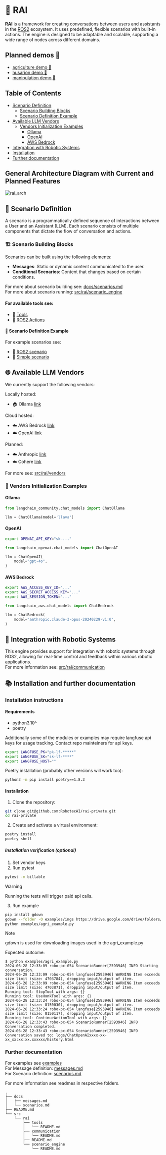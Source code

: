 # 🦊 RAI

**RAI** is a framework for creating conversations between users and assistants in the [ROS2](https://ros.org/) ecosystem. It uses predefined, flexible scenarios with built-in actions. The engine is designed to be adaptable and scalable, supporting a wide range of nodes across different domains.

## Planned demos 👀

- [agriculture demo 🌾](https://github.com/RobotecAI/rai-agriculture-demo)
- [husarion demo 🤖](https://github.com/RobotecAI/rai-husarion-demo)
- [manipulation demo 🦾](https://github.com/RobotecAI/rai-manipulation-demo)

## Table of Contents

- [Scenario Definition](#-scenario-definition)
  - [Scenario Building Blocks](#-scenario-building-blocks)
  - [Scenario Definition Example](#-scenario-definition-example)
- [Available LLM Vendors](#-available-llm-vendors)
  - [Vendors Initialization Examples](#-vendors-initialization-examples)
    - [Ollama](#ollama)
    - [OpenAI](#openai)
    - [AWS Bedrock](#aws-bedrock)
- [Integration with Robotic Systems](#-integration-with-robotic-systems)
- [Installation](#installation-instructions)
- [Further documentation](#further-documentation)

## General Architecture Diagram with Current and Planned Features

![rai_arch](docs/imgs/rai_arch.png)

## 🧩 Scenario Definition

A scenario is a programmatically defined sequence of interactions between a User and an Assistant (LLM). Each scenario consists of multiple components that dictate the flow of conversation and actions.

### 🏗️ Scenario Building Blocks

Scenarios can be built using the following elements:

- **Messages**: Static or dynamic content communicated to the user.
- **Conditional Scenarios**: Content that changes based on certain conditions.

For more about scenario building see: [docs/scenarios.md](docs/scenarios.md)\
For more about scenario running: [src/rai/scenario_engine](src/rai/scenario_engine)

#### For available tools see:

- 🔨 [Tools](./src/rai/tools/)
- 🤖 [ROS2 Actions](./src/rai/tools/ros/)

#### 📝 Scenario Definition Example

For example scenarios see:

- 🤖 [ROS2 scenario](./examples/husarion_poc_example.py)
- 🔄 [Simple scenario](./examples/agri_example.py)

## 🌐 Available LLM Vendors

We currently support the following vendors:

Locally hosted:

- 🏠 Ollama [link](https://ollama.com/)

Cloud hosted:

- ☁️ AWS Bedrock [link](https://aws.amazon.com/bedrock/)
- ☁️ OpenAI [link](https://platform.openai.com/)

Planned:

- ☁️ Anthropic [link](https://www.anthropic.com/api)
- ☁️ Cohere [link](https://cohere.com/)

For more see: [src/rai/vendors](src/rai/vendors)

### 🚀 Vendors Initialization Examples

#### Ollama

```python
from langchain_community.chat_models import ChatOllama

llm = ChatOllama(model='llava')
```

#### OpenAI

```bash
export OPENAI_API_KEY="sk-..."
```

```python
from langchain_openai.chat_models import ChatOpenAI

llm = ChatOpenAI(
    model="gpt-4o",
)
```

#### AWS Bedrock

```bash
export AWS_ACCESS_KEY_ID="..."
export AWS_SECRET_ACCESS_KEY="..."
export AWS_SESSION_TOKEN="..."
```

```python
from langchain_aws.chat_models import ChatBedrock

llm = ChatBedrock(
    model="anthropic.claude-3-opus-20240229-v1:0",
)
```

## 🔗 Integration with Robotic Systems

This engine provides support for integration with robotic systems through ROS2, allowing for real-time control and feedback within various robotic applications.\
For more information see: [src/rai/communication](src/rai/communication)

## 📚 Installation and further documentation

### Installation instructions

#### Requirements

- python3.10^
- poetry

Additionally some of the modules or examples may require langfuse api keys for usage tracking. Contact repo mainteiners for api keys.

```bash
export LANGFUSE_PK="pk-lf-*****"
export LANGFUSE_SK="sk-lf-****"
export LANGFUSE_HOST=""
```

Poetry installation (probably other versions will work too):

```bash
python3 -m pip install poetry==1.8.3
```

#### Installation

1. Clone the repository:

```sh
git clone git@github.com:RobotecAI/rai-private.git
cd rai-private
```

2. Create and activate a virtual environment:

```sh
poetry install
poetry shell
```

##### Installation verification (optional)

1. Set vendor keys
2. Run pytest

```bash
pytest -m billable
```

> [!WARNING]
> Running the tests will trigger paid api calls.

3. Run example

```bash
pip install gdown
gdown --folder -O examples/imgs https://drive.google.com/drive/folders/1KRwCph465SBEMbuu5y1srzF9ZxVqjffw\?usp\=drive_link
python examples/agri_example.py
```

> [!NOTE]
> gdown is used for downloading images used in the agri_example.py

Expected outcome:

```
$ python examples/agri_example.py
2024-06-28 12:33:09 robo-pc-054 ScenarioRunner[2593946] INFO Starting conversation.
2024-06-28 12:33:09 robo-pc-054 langfuse[2593946] WARNING Item exceeds size limit (size: 4703784), dropping input/output of item.
2024-06-28 12:33:09 robo-pc-054 langfuse[2593946] WARNING Item exceeds size limit (size: 4703871), dropping input/output of item.
Running tool: StopTool with args: {}
Running tool: UseHonkTool with args: {}
2024-06-28 12:33:24 robo-pc-054 langfuse[2593946] WARNING Item exceeds size limit (size: 8150030), dropping input/output of item.
2024-06-28 12:33:24 robo-pc-054 langfuse[2593946] WARNING Item exceeds size limit (size: 8150117), dropping input/output of item.
Running tool: ContinueActionTool with args: {}
2024-06-28 12:33:43 robo-pc-054 ScenarioRunner[2593946] INFO Conversation completed.
2024-06-28 12:33:43 robo-pc-054 ScenarioRunner[2593946] INFO Conversation saved to: logs/ChatOpenAIxxxx-xx-xx_xx:xx:xx.xxxxxx/history.html
```

### Further documentation

For examples see [examples](examples/)\
For Message definition: [messages.md](docs/messages.md)\
For Scenario definition: [scenarios.md](docs/scenarios.md)

For more information see readmes in respective folders.

```
.
├── docs
│   ├── messages.md
│   └── scenarios.md
├── README.md
└── src
    └── rai
        ├── tools
        │   └── README.md
        ├── communication
        │   └── README.md
        ├── README.md
        └── scenario_engine
            └── README.md
```
